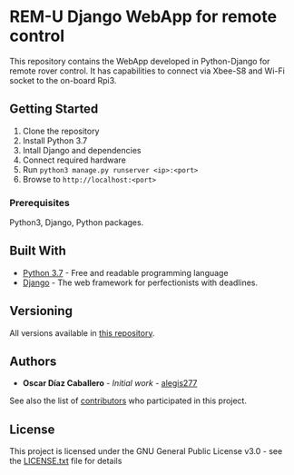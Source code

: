# REM-U Django WebApp for remote control

This repository contains the WebApp developed in Python-Django for remote rover control. It has capabilities to connect via Xbee-S8 and Wi-Fi socket to the on-board Rpi3.

## Getting Started

1. Clone the repository
2. Install Python 3.7
3. Intall Django and dependencies
4. Connect required hardware
5. Run `python3 manage.py runserver <ip>:<port>`
6. Browse to `http://localhost:<port>`


### Prerequisites

Python3, Django, Python packages.


## Built With

* [Python 3.7](https://www.python.org) - Free and readable programming language
* [Django](https://www.djangoproject.com/) - The web framework for perfectionists with deadlines.


## Versioning

All versions available in [this repository](https://github.com/robocol-rem-u/WepApp). 

## Authors

* **Oscar Díaz Caballero** - *Initial work* - [alegis277](https://github.com/alegis277)

See also the list of [contributors](https://github.com/robocol-rem-u/WepApp/graphs/contributors) who participated in this project.

## License

This project is licensed under the GNU General Public License v3.0 - see the [LICENSE.txt](LICENSE.txt) file for details
